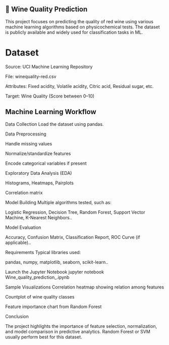 

## 🍷 Wine Quality Prediction

This project focuses on predicting the quality of red wine using various machine learning algorithms based on physicochemical tests. The dataset is publicly available and widely used for classification tasks in ML.


# Dataset
Source: UCI Machine Learning Repository


File: winequality-red.csv


Attributes: Fixed acidity, Volatile acidity, Citric acid, Residual sugar, etc.


Target: Wine Quality (Score between 0–10)



## Machine Learning Workflow 

Data Collection
Load the dataset using pandas.

Data Preprocessing

Handle missing values

Normalize/standardize features

Encode categorical variables if present


Exploratory Data Analysis (EDA)

Histograms, Heatmaps, Pairplots

Correlation matrix


Model Building
Multiple algorithms tested, such as:

Logistic Regression,
Decision Tree,
Random Forest,
Support Vector Machine,
K-Nearest Neighbors..


Model Evaluation

Accuracy,
Confusion Matrix,
Classification Report,
ROC Curve (if applicable)..


Requirements
Typical libraries used:

pandas,
numpy,
matplotlib,
seaborn,
scikit-learn..



Launch the Jupyter Notebook
jupyter notebook Wine_quality_prediction_.ipynb


Sample Visualizations
Correlation heatmap showing relation among features


Countplot of wine quality classes


Feature importance chart from Random Forest

Conclusion

The project highlights the importance of feature selection, normalization, and model comparison in predictive analytics. Random Forest or SVM usually perform best for this dataset.
